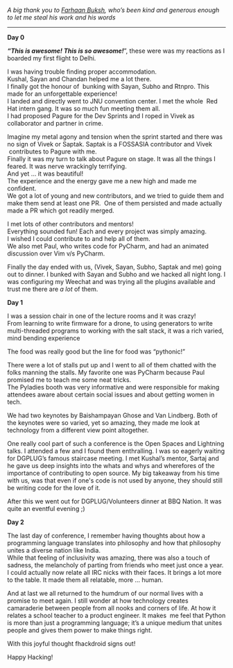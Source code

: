 *A big thank you to [Farhaan Buksh][1], who’s been kind and generous enough to let me steal his work and his words*


---

**Day 0**

***“This is awesome! This is so awesome!***”, these were was my reactions as I boarded my first flight to Delhi.  

I was having trouble finding proper accommodation.  
Kushal, Sayan and Chandan helped me a lot there.  
I finally got the honour of  bunking with Sayan, Subho and Rtnpro. This made for an unforgettable experience!  
I landed and directly went to JNU convention center. I met the whole  Red Hat intern gang. It was so much fun meeting them all.  
I had proposed Pagure for the Dev Sprints and I roped in Vivek as collaborator and partner in crime.

Imagine my metal agony and tension when the sprint started and there was no sign of Vivek or Saptak. Saptak is a FOSSASIA contributor and Vivek  contributes to Pagure with me.  
Finally it was my turn to talk about Pagure on stage.
It was all the things I feared. It was nerve wrackingly terrifying.  
And yet … it was beautiful!  
The experience and the energy gave me a new high and made me confident.  
We got a lot of young and new contributors, and we tried to guide them and make them send at least one PR.  One of them persisted and made actually made a PR which got readily merged.

I met lots of other contributors and mentors!  
Everything sounded fun! Each and every project was simply amazing.   
I wished I could contribute to and help all of them.    
We also met Paul, who writes code for PyCharm, and had an animated discussion over Vim v/s PyCharm.

Finally the day ended with us, (Vivek, Sayan, Subho, Saptak and me) going out to dinner. I bunked with Sayan and Subho and we hacked all night long. I was configuring my Weechat and was trying all the plugins available and trust me there are *a lot* of them.

**Day 1**

I was a session chair in one of the lecture rooms and it was crazy!  
From learning to write firmware for a drone, to using generators to write multi-threaded programs to working with the  salt stack, it was a rich varied, mind bending experience

The food was really good but the line for food was “pythonic!”

There were a lot of stalls put up and I went to all of them chatted with the folks manning the stalls. My favorite one was PyCharm because Paul promised me to teach me some neat tricks.  
The Pyladies booth was very informative and were responsible for making attendees aware about certain social issues and about getting women in tech.

We had two keynotes by Baishampayan Ghose and Van Lindberg. Both of the keynotes were so varied, yet so amazing,  they made me look at technology from a different view point altogether.

One really cool part of such a conference is the Open Spaces and Lightning talks. I attended a few and I found them enthralling. I was so eagerly waiting for DGPLUG’s famous staircase meeting. I met Kushal’s mentor, Sartaj and he gave us deep insights into the  whats and whys and wherefores of the importance of contributing to open source. My big takeaway from his time with us, was that even if one's code is not used by anyone, they should still be writing code for the love of  it.

After this we went out for DGPLUG/Volunteers dinner at BBQ Nation. It was quite an eventful evening ;)

**Day 2** 

The last day of conference, I remember having thoughts about how a programming language translates into philosophy and how that philosophy unites a diverse nation like India.  
While that feeling of inclusivity was amazing, there was also a touch of sadness, the melancholy of parting from friends who meet just once a year.  
I could actually now relate all IRC nicks with their faces. It  brings a lot more to the table. It made them all relatable, more … human.

And at last we all returned to the humdrum of our normal lives with a promise to meet again. I still wonder at how technology creates camaraderie between people from all nooks and corners of life. At how it relates a school teacher to a product engineer. It makes  me feel that Python is more than just a programming language; it’s a unique medium that unites people and gives them power to make things right.

With this joyful thought fhackdroid signs out!

Happy Hacking!
















[1]: https://farhaanbukhsh.wordpress.com
